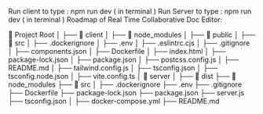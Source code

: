 Run client to type : npm run dev ( in  terminal )
Run Server to type : npm run dev ( in terminal )
Roadmap of Real Time Collaborative Doc Editor:


📂 Project Root
│
├── 📂 client
│   ├── 📂 node_modules
│   ├── 📂 public
│   ├── 📂 src
│   ├── .dockerignore
│   ├── .env
│   ├── .eslintrc.cjs
│   ├── .gitignore
│   ├── components.json
│   ├── Dockerfile
│   ├── index.html
│   ├── package-lock.json
│   ├── package.json
│   ├── postcss.config.js
│   ├── README.md
│   ├── tailwind.config.js
│   ├── tsconfig.json
│   ├── tsconfig.node.json
│   ├── vite.config.ts
│
📂 server
│
├── 📂 dist
├── 📂 node_modules
├── 📂 src
│
├── .dockerignore
├── .env
├── .gitignore
├── Dockerfile
├── package-lock.json
├── package.json
├── server.js
├── tsconfig.json
│
├── docker-compose.yml
├── README.md
